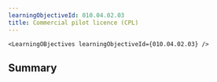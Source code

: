 ```yaml
---
learningObjectiveId: 010.04.02.03
title: Commercial pilot licence (CPL)
---
```


```tsx eval
<LearningOBjectives learningObjectiveId={010.04.02.03} />
```

## Summary
